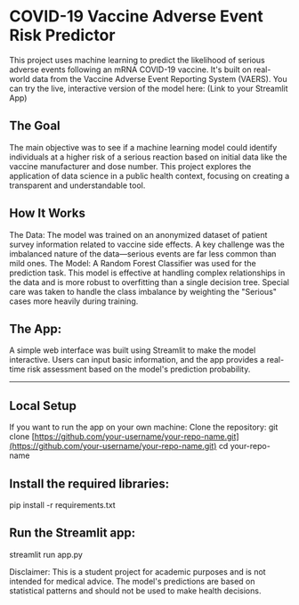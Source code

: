 # COVID-19 Vaccine Adverse Event Risk Predictor
This project uses machine learning to predict the likelihood of serious adverse events following an mRNA COVID-19 vaccine. It's built on real-world data from the Vaccine Adverse Event Reporting System (VAERS).
You can try the live, interactive version of the model here:
(Link to your Streamlit App)
## The Goal
The main objective was to see if a machine learning model could identify individuals at a higher risk of a serious reaction based on initial data like the vaccine manufacturer and dose number. This project explores the application of data science in a public health context, focusing on creating a transparent and understandable tool.
## How It Works
The Data: The model was trained on an anonymized dataset of patient survey information related to vaccine side effects. A key challenge was the imbalanced nature of the data—serious events are far less common than mild ones.
The Model: A Random Forest Classifier was used for the prediction task. This model is effective at handling complex relationships in the data and is more robust to overfitting than a single decision tree. Special care was taken to handle the class imbalance by weighting the "Serious" cases more heavily during training.
## The App:
A simple web interface was built using Streamlit to make the model interactive. Users can input basic information, and the app provides a real-time risk assessment based on the model's prediction probability.
___ 
## Local Setup
If you want to run the app on your own machine:
Clone the repository:
git clone [https://github.com/your-username/your-repo-name.git](https://github.com/your-username/your-repo-name.git)
cd your-repo-name


## Install the required libraries:
pip install -r requirements.txt


## Run the Streamlit app:
streamlit run app.py


Disclaimer: This is a student project for academic purposes and is not intended for medical advice. The model's predictions are based on statistical patterns and should not be used to make health decisions.
